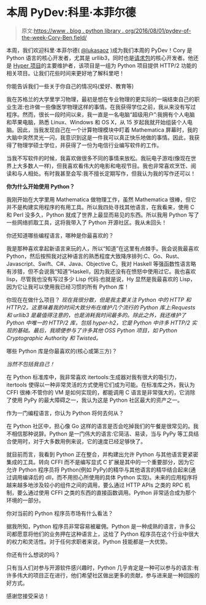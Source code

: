 # 本周 PyDev:科里·本菲尔德

> 原文:[https://www . blog . python library . org/2016/08/01/pydev-of-the-week-Cory-Ben field/](https://www.blog.pythonlibrary.org/2016/08/01/pydev-of-the-week-cory-benfield/)

本周，我们欢迎科里·本菲尔德( [@lukasaoz](https://twitter.com/lukasaoz) )成为我们本周的 PyDev！Cory 是 Python 语言的核心开发者，尤其是 urllib3，同时也是[请求包](http://docs.python-requests.org/)的核心开发者。他还是 [Hyper 项目](http://hyper-documentation.readthedocs.io/en/latest/)的主要维护者，该项目是一组为 Python 项目提供 HTTP/2 功能的相关项目。让我们花些时间来更好地了解科里吧！

你能告诉我们一些关于你自己的情况吗(爱好、教育等)

我在苏格兰的大学里学习物理，最初是想在专业物理的更实际的一端结束自己的职业生涯:也许做一些像医学物理这样的事情。在我获得学位之前，我从来没有写过程序。然而，很长一段时间以来，我一直是一名电脑“超级用户”:我拥有个人电脑和苹果电脑，熟悉 Linux、Windows 和 OS X，从 15 岁起我就开始组装个人电脑。因此，当我发现自己在一个计算物理模块中盯着 Mathematica 屏幕时，我的大脑中突然灵光一闪，我意识到这是一件我可以真正快乐地做的事情。因此，我获得了物理学硕士学位，并获得了一份为电信行业编写软件的工作。

当我不写软件的时候，我喜欢做很多不同的事情来放松。我玩电子游戏(像现在世界上大多数人一样)，但我喜欢看伟大的电影和电视节目。我也非常喜欢烹饪、阅读和与人相处。有时我甚至会写:我不擅长定期写作，但我认为我的写作还可以！

**你为什么开始使用 Python？**

我刚开始在大学里用 Mathematica 做物理工作，虽然 Mathematica 很棒，但它并不是构建实用程序的有用工具。所以我四处寻找其他语言，在我看来，使用 C 和 Perl 没多久，Python 就成了世界上最显而易见的东西。所以我用 Python 写了一些网络抓取工具，这将我带入了 Python 开源社区。我从未回头！

你还知道哪些编程语言，哪种是你最喜欢的？

我是那种喜欢拿起新语言来玩的人，所以“知道”在这里有点棘手。我会说我最喜欢 Python，然后按照我对这种语言的熟悉程度大致降序排列:C、Go、Rust、Javascript、Swift、C#、Java、Objective C。我对 Haskell 等强函数性语言略有涉猎，但不会说我“知道”Haskell，因为我还没有在愤怒中使用过它。我也喜欢 lisp，尽管我也没有写过多少 Lisp 代码:也就是说，Hy 显然是我最喜欢的 Lisp，因为它让我可以使用我已经习惯的所有 Python 库！

你现在在做什么项目？
 *现在我很分散，但是我主要关注 Python 中的 HTTP 和 HTTP/2。这意味着我的时间大致分布在维护几个流行的 Python 库上:Requests 和 urllib3 是最值得注意的，也是消耗我时间最多的。除此之外，我还维护了 Python 中唯一的 HTTP/2 库，包括 hyper-h2，它是 Python 中许多 HTTP/2 实现的基础。最后，我顺便参与了许多其他 OSS Python 项目，如 Python Cryptographic Authority 和 Twisted。*

哪些 Python 库是你最喜欢的(核心或第三方)？

*当然不包括我自己！*

在 Python 标准库中，我非常喜欢 itertools:生成器对我有很大的吸引力，itertools 使得以一种非常灵活的方式使用它们成为可能。在标准库之外，我认为 CFFI 很棒:不管你的 VM 是如何实现的，都能调用 C 语言是非常强大的，它消除了使用 PyPy 的最大障碍之一，我认为这是 Python 社区最大的资产之一。

作为一门编程语言，你认为 Python 将何去何从？

在 Python 社区中，担心像 Go 这样的语言是否会吃掉我们的午餐是很常见的。我不相信那种说辞。Python 是一门伟大的语言:它简洁、易读，当与 PyPy 等工具结合使用时，对于大多数用例来说，它的速度已经足够快了。

就目前而言，我看到 Python 正在整合，并构建出允许 Python 与其他语言更紧密集成的工具。转向 CFFI 而不是编写显式 C 扩展是其中的一个重要部分，因为它允许 Python 程序员将 Python(例如 PyPy)的精华与其他语言的精华结合起来(通过调用编译后的 dll，而不用担心所使用的具体 Python 实现)。未来的应用程序将越来越多地涉及较小的组件之间的调用，要么通过 HTTP APIs 之类的 RPC 机制，要么通过使用 CFFI 之类的东西的直接函数调用。Python 非常适合成为那个环境的一部分。

你对当前的 Python 程序员市场有什么看法？

据我所知，Python 程序员非常容易被雇佣。Python 是一种成熟的语言，许多公司都愿意将他们的业务押在这种语言上，这给了 Python 程序员在这个行业中很大的权力和灵活性。对于任何求职者来说，Python 技能都是一大优势。

你还有什么想说的吗？

只有当人们对参与开源软件感兴趣时，Python 几乎肯定是一种可以参与的语言:有许多伟大的项目正在进行，他们希望社区做出更多的贡献，参与进来是一种回报的好方式。

感谢您接受采访！